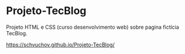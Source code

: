 # Projeto-TecBlog
Projeto HTML e CSS (curso desenvolvimento web) sobre pagina fictícia TecBlog.

https://schvuchov.github.io/Projeto-TecBlog/
